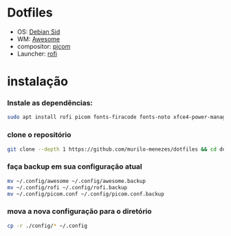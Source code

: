 # Dotfiles
* OS: [Debian Sid](https://www.debian.org)
* WM: [Awesome](https://awesomewm.org)
* compositor: [picom](https://github.com/yshui/picom)
* Launcher: [rofi](https://github.com/davatorium/rofi)

# instalação
### Instale as dependências:
```bash
sudo apt install rofi picom fonts-firacode fonts-noto xfce4-power-manager nm-tray flameshot
```
### clone o repositório
```bash
git clone --depth 1 https://github.com/murilo-menezes/dotfiles && cd dotfiles
```
### faça backup em sua configuração atual
```bash
mv ~/.config/awesome ~/.config/awesome.backup
mv ~/.config/rofi ~/.config/rofi.backup
mv ~/.config/picom.conf ~/.config/picom.conf.backup
```
### mova a nova configuração para o diretório
```bash
cp -r ./config/* ~/.config
```
